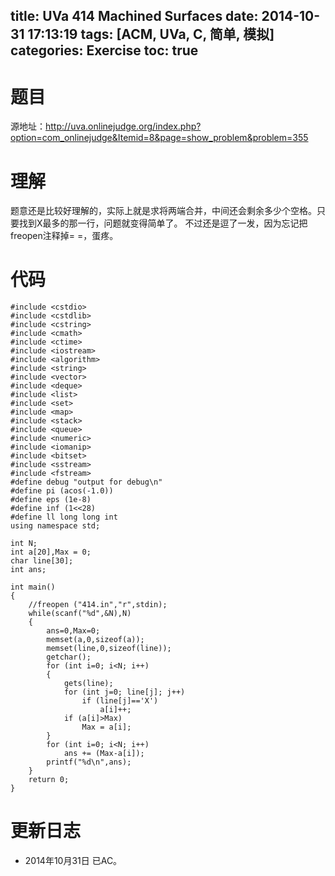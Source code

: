 title: UVa 414 Machined Surfaces
date: 2014-10-31 17:13:19
tags: [ACM, UVa, C, 简单, 模拟]
categories: Exercise
toc: true
---
# 题目	
源地址：http://uva.onlinejudge.org/index.php?option=com_onlinejudge&Itemid=8&page=show_problem&problem=355

# 理解
题意还是比较好理解的，实际上就是求将两端合并，中间还会剩余多少个空格。只要找到X最多的那一行，问题就变得简单了。
不过还是逗了一发，因为忘记把freopen注释掉= =，蛋疼。

<!-- more -->

# 代码
```
#include <cstdio>
#include <cstdlib>
#include <cstring>
#include <cmath>
#include <ctime>
#include <iostream>
#include <algorithm>
#include <string>
#include <vector>
#include <deque>
#include <list>
#include <set>
#include <map>
#include <stack>
#include <queue>
#include <numeric>
#include <iomanip>
#include <bitset>
#include <sstream>
#include <fstream>
#define debug "output for debug\n"
#define pi (acos(-1.0))
#define eps (1e-8)
#define inf (1<<28)
#define ll long long int
using namespace std;

int N;
int a[20],Max = 0;
char line[30];
int ans;

int main()
{
    //freopen ("414.in","r",stdin);
    while(scanf("%d",&N),N)
    {
        ans=0,Max=0;
        memset(a,0,sizeof(a));
        memset(line,0,sizeof(line));
        getchar();
        for (int i=0; i<N; i++)
        {
            gets(line);
            for (int j=0; line[j]; j++)
                if (line[j]=='X')
                    a[i]++;
            if (a[i]>Max)
                Max = a[i];
        }
        for (int i=0; i<N; i++)
            ans += (Max-a[i]);
        printf("%d\n",ans);
    }
    return 0;
}
```

# 更新日志
- 2014年10月31日 已AC。